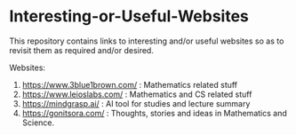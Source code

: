 # Interesting-or-Useful-Websites
This repository contains links to interesting and/or useful websites so as to revisit them as required and/or desired.

Websites:
1. https://www.3blue1brown.com/ : Mathematics related stuff
2. https://www.leioslabs.com/ : Mathematics and CS related stuff
3. https://mindgrasp.ai/ : AI tool for studies and lecture summary
4. https://gonitsora.com/ : Thoughts, stories and ideas in Mathematics and Science.
